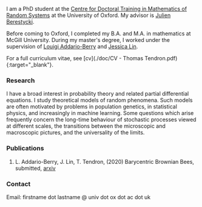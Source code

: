 I am a PhD student at the [Centre for Doctoral Training in Mathematics of Random Systems](https://www.randomsystems-cdt.ac.uk) at the University of Oxford. My advisor is [Julien Berestycki](http://www.stats.ox.ac.uk/~berestyc/).

Before coming to Oxford, I completed my B.A. and M.A. in mathematics at McGill University. During my master's degree, I worked under the supervision of [Louigi Addario-Berry](http://problab.ca/louigi/) and [Jessica Lin](https://sites.google.com/view/jessicalin-math/home). 

For a full curriculum vitae, see [cv](./doc/CV - Thomas Tendron.pdf){:target="_blank"}.

### Research

I have a broad interest in probability theory and related partial differential equations. I study theoretical models of random phenomena. Such models are often motivated by problems in population genetics, in statistical physics, and increasingly in machine learning. Some questions which arise frequently concern the long-time behaviour of stochastic processes viewed at different scales, the transitions between the microscopic and macroscopic pictures, and the universality of the limits.

### Publications

1. L. Addario-Berry, J. Lin, T. Tendron, (2020) Barycentric Brownian Bees, submitted, [arxiv](https://arxiv.org/abs/2006.04743)

### Contact

Email: firstname dot lastname @ univ dot ox dot ac dot uk





